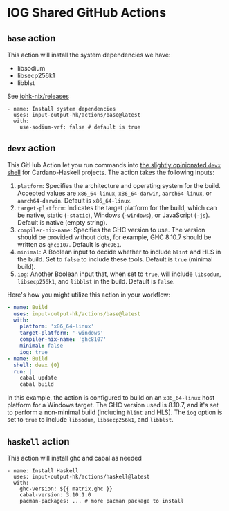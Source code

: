 # IOG Shared GitHub Actions

## `base` action

This action will install the system dependencies we have:

- libsodium
- libsecp256k1
- libblst

See [iohk-nix/releases](https://github.com/input-output-hk/iohk-nix/releases/tag/latest)

```
- name: Install system dependencies
  uses: input-output-hk/actions/base@latest
  with:
    use-sodium-vrf: false # default is true
```

## `devx` action

This GitHub Action let you run commands into [the slightly opinionated `devx` shell](https://github.com/input-output-hk/devx) for Cardano-Haskell projects. The action takes the following inputs:

1. `platform`: Specifies the architecture and operating system for the build. Accepted values are `x86_64-linux`, `x86_64-darwin`, `aarch64-linux`, or `aarch64-darwin`. Default is `x86_64-linux`.
2. `target-platform`: Indicates the target platform for the build, which can be native, static (`-static`), Windows (`-windows`), or JavaScript (`-js`). Default is native (empty string).
3. `compiler-nix-name`: Specifies the GHC version to use. The version should be provided without dots, for example, GHC 8.10.7 should be written as `ghc8107`. Default is `ghc961`.
4. `minimal`: A Boolean input to decide whether to include `hlint` and HLS in the build. Set to `false` to include these tools. Default is `true` (minimal build).
5. `iog`: Another Boolean input that, when set to `true`, will include `libsodum`, `libsecp256k1`, and `libblst` in the build. Default is `false`.

Here's how you might utilize this action in your workflow:

```yaml
- name: Build
  uses: input-output-hk/actions/base@latest
  with:
    platform: 'x86_64-linux'
    target-platform: '-windows'
    compiler-nix-name: 'ghc8107'
    minimal: false
    iog: true
- name: Build
  shell: devx {0}
  run: |
    cabal update
    cabal build
```

In this example, the action is configured to build on an `x86_64-linux` host platform for a Windows target. The GHC version used is 8.10.7, and it's set to perform a non-minimal build (including `hlint` and HLS). The `iog` option is set to `true` to include `libsodum`, `libsecp256k1`, and `libblst`.

## `haskell` action

This action will install ghc and cabal as needed

```
- name: Install Haskell
  uses: input-output-hk/actions/haskell@latest
  with:
    ghc-version: ${{ matrix.ghc }}
    cabal-version: 3.10.1.0
    pacman-packages: ... # more pacman package to install
```
